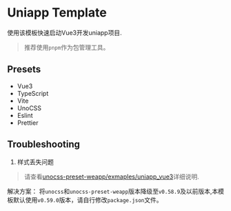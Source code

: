 # Uniapp Template

使用该模板快速启动Vue3开发uniapp项目.

> 推荐使用`pnpm`作为包管理工具。

## Presets

- Vue3
- TypeScript
- Vite
- UnoCSS
- Eslint
- Prettier

## Troubleshooting

1. 样式丢失问题

> 请查看[unocss-preset-weapp/exmaples/uniapp_vue3](https://github.com/MellowCo/unocss-preset-weapp/tree/main/examples/uniapp_vue3)详细说明.

解决方案： 将`unocss`和`unocss-preset-weapp`版本降级至`v0.58.9`及以前版本,本模板默认使用`v0.59.0`版本，请自行修改`package.json`文件。

